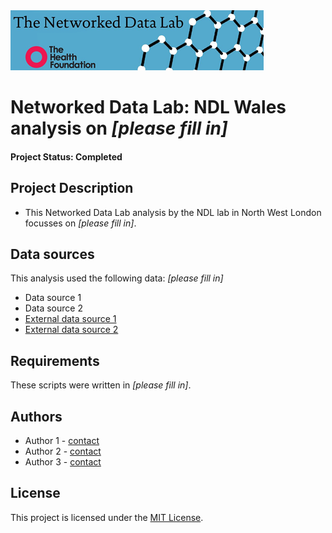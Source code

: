 <img src="ndlbanner.png" width="405" height="96">

# Networked Data Lab: NDL Wales analysis on *[please fill in]*

#### Project Status: Completed

## Project Description

- This Networked Data Lab analysis by the NDL lab in North West London focusses on *[please fill in]*.

## Data sources

This analysis used the following data: *[please fill in]*

- Data source 1
- Data source 2
- [External data source 1](www.google.com)
- [External data source 2](www.google.com)

## Requirements

These scripts were written in *[please fill in]*.

## Authors

- Author 1 - [contact](name@domain.ac.uk)
- Author 2 - [contact](name@domain.ac.uk)
- Author 3 - [contact](name@domain.ac.uk)

## License

This project is licensed under the [MIT License](https://opensource.org/licenses/MIT).
